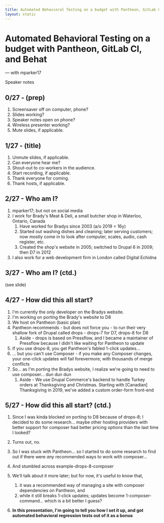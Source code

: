```yaml
---
title: Automated Behavioral Testing on a budget with Pantheon, GitLab CI, and Behat - speaker notes
layout: static
---
```


# Automated Behavioral Testing on a budget with Pantheon, GitLab CI, and Behat
— with mparker17

Speaker notes

## 0/27 - (prep)

1. Screensaver off on computer, phone?
2. Slides working?
3. Speaker notes open on phone?
4. Wireless presenter working?
5. Mute slides, if applicable.

## 1/27 - (title)

1. Unmute slides, if applicable.
2. Can everyone hear me?
3. Shout-out to co-workers in the audience.
4. Start recording, if applicable.
5. Thank everyone for coming.
6. Thank hosts, if applicable.

## 2/27 - Who am I?

1. mparker17; but not on social media
2. I work for Brady's Meat & Deli, a small butcher shop in Waterloo, Ontario, Canada
    1. Have worked for Bradys since 2003 (a/o 2019 = 16y)
    2. Started out washing dishes and cleaning; later serving customers; now mostly come in to look after computer, scales, audio, cash register, etc.
    3. Created the shop's website in 2005; switched to Drupal 6 in 2009; then D7 in 2012
3. I also work for a web development firm in London called Digital Echidna

## 3/27 - Who am I? (ctd.)

(see slide)

## 4/27 - How did this all start?

1. I'm currently the only developer on the Bradys website.
2. I'm working on porting the Brady's website to D8
3. We host on Pantheon (basic plan)
4. Pantheon recommends - but does not force you - to run their very shallow fork of Drupal called drops - drops-7 for D7, drops-8 for D8
    1. Aside - drops is based on Pressflow, and I became a maintainer of Pressflow because I didn't like waiting for Pantheon to update
5. If you use drops-8, you get Pantheon's fabled 1-click updates...
6. ... but you can't use Composer - if you make any Composer changes, your one-click updates will fail forevermore; with thousands of merge conflicts
7. So... as I'm porting the Bradys website, I realize we're going to need to use composer... dun dun dun
    1. Aside - We use Drupal Commerce's backend to handle Turkey orders at Thanksgiving and Christmas. Starting with [Canadian] Thanksgiving in 2019, we've added a custom order-form front-end

## 5/27 - How did this all start? (ctd.)

1. Since I was kinda blocked on porting to D8 because of drops-8; I decided to do some research... maybe other hosting providers with better support for composer had better pricing options than the last time I looked?
2. Turns out, no.
3. So I was stuck with Pantheon... so I started to do some research to find out if there were _any_ recommended ways to work with composer...
4. And stumbled across example-drops-8-composer
5. We'll talk about it more later; but for now, it's useful to know that,

    1. it was a recommended way of managing a site with composer dependencies on Pantheon, and
    2. while it still breaks 1-click updates; updates become 1-composer-command... which is a bit better I guess?

6. **In this presentation, I'm going to tell you how I set it up, and got automated behavioral regression tests out of it as a bonus**
